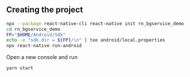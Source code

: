 ## Creating the project

```bash
npx --package react-native-cli react-native init rn_bgservice_demo
cd rn_bgservice_demo
FP="$HOME/Android/Sdk"
echo -e "sdk.dir = ${FP}/\n" | tee android/local.properties
npx react-native run-android
```

Open a new console and run

```bash
yarn start
```


